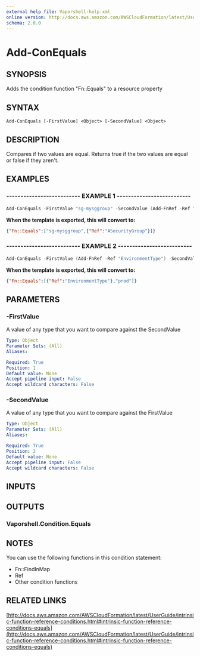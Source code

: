 ```yaml
---
external help file: Vaporshell-help.xml
online version: http://docs.aws.amazon.com/AWSCloudFormation/latest/UserGuide/intrinsic-function-reference-conditions.html#intrinsic-function-reference-conditions-equals
schema: 2.0.0
---
```


# Add-ConEquals

## SYNOPSIS
Adds the condition function "Fn::Equals" to a resource property

## SYNTAX

```
Add-ConEquals [-FirstValue] <Object> [-SecondValue] <Object>
```

## DESCRIPTION
Compares if two values are equal.
Returns true if the two values are equal or false if they aren't.

## EXAMPLES

### -------------------------- EXAMPLE 1 --------------------------
```powershell
Add-ConEquals -FirstValue "sg-mysggroup" -SecondValue (Add-FnRef -Ref "ASecurityGroup")
```

**When the template is exported, this will convert to:** 
```json
{"Fn::Equals":["sg-mysggroup",{"Ref":"ASecurityGroup"}]}
```

### -------------------------- EXAMPLE 2 --------------------------
```powershell
Add-ConEquals -FirstValue (Add-FnRef -Ref "EnvironmentType") -SecondValue "prod"
```

**When the template is exported, this will convert to:** 
```json
{"Fn::Equals":[{"Ref":"EnvironmentType"},"prod"]}
```

## PARAMETERS

### -FirstValue
A value of any type that you want to compare against the SecondValue

```yaml
Type: Object
Parameter Sets: (All)
Aliases: 

Required: True
Position: 1
Default value: None
Accept pipeline input: False
Accept wildcard characters: False
```

### -SecondValue
A value of any type that you want to compare against the FirstValue

```yaml
Type: Object
Parameter Sets: (All)
Aliases: 

Required: True
Position: 2
Default value: None
Accept pipeline input: False
Accept wildcard characters: False
```

## INPUTS

## OUTPUTS

### Vaporshell.Condition.Equals

## NOTES
You can use the following functions in this condition statement:
* Fn::FindInMap
* Ref
* Other condition functions

## RELATED LINKS

[http://docs.aws.amazon.com/AWSCloudFormation/latest/UserGuide/intrinsic-function-reference-conditions.html#intrinsic-function-reference-conditions-equals](http://docs.aws.amazon.com/AWSCloudFormation/latest/UserGuide/intrinsic-function-reference-conditions.html#intrinsic-function-reference-conditions-equals)

